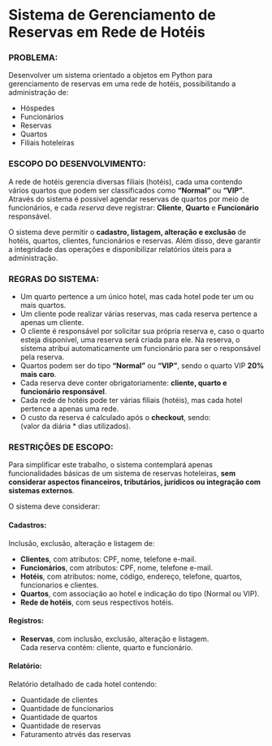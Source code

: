 # Sistema de Gerenciamento de Reservas em Rede de Hotéis

### PROBLEMA:
Desenvolver um sistema orientado a objetos em Python para gerenciamento de reservas em uma rede de hotéis, possibilitando a administração de: 
* Hóspedes
* Funcionários
* Reservas
* Quartos
* Filiais hoteleiras

### ESCOPO DO DESENVOLVIMENTO:
A rede de hotéis gerencia diversas filiais (hotéis), cada uma contendo vários quartos que podem ser classificados como **“Normal”** ou **“VIP”**. Através do sistema é possivel agendar reservas de quartos por meio de funcionários, e cada *reserva* deve registrar: **Cliente**, **Quarto** e **Funcionário** responsável.

O sistema deve permitir o **cadastro, listagem, alteração e exclusão** de hotéis, quartos, clientes, funcionários e reservas. Além disso, deve garantir a integridade das operações e disponibilizar relatórios úteis para a administração.

### REGRAS DO SISTEMA:
- Um quarto pertence a um único hotel, mas cada hotel pode ter um ou mais quartos.
- Um cliente pode realizar várias reservas, mas cada reserva pertence a apenas um cliente.
- O cliente é responsável por solicitar sua própria reserva e, caso o quarto esteja disponível, uma reserva será criada para ele. Na reserva, o sistema atribui automaticamente um funcionário para ser o responsável pela reserva.
- Quartos podem ser do tipo **“Normal”** ou **“VIP”**, sendo o quarto VIP **20% mais caro**.
- Cada reserva deve conter obrigatoriamente: **cliente, quarto e funcionário responsável**.
- Cada rede de hotéis pode ter várias filiais (hotéis), mas cada hotel pertence a apenas uma rede.
- O custo da reserva é calculado após o **checkout**, sendo:  
  (valor da diária * dias utilizados).

### RESTRIÇÕES DE ESCOPO:
Para simplificar este trabalho, o sistema contemplará apenas funcionalidades básicas de um sistema de reservas hoteleiras, **sem considerar aspectos financeiros, tributários, jurídicos ou integração com sistemas externos**.

O sistema deve considerar:

#### Cadastros:
Inclusão, exclusão, alteração e listagem de:
- **Clientes**, com atributos: CPF, nome, telefone e-mail.
- **Funcionários**, com atributos: CPF, nome, telefone e-mail.
- **Hotéis**, com atributos: nome, código, endereço, telefone, quartos, funcionarios e clientes.
- **Quartos**, com associação ao hotel e indicação do tipo (Normal ou VIP).
- **Rede de hotéis**, com seus respectivos hotéis.

#### Registros:
- **Reservas**, com inclusão, exclusão, alteração e listagem.  
  Cada reserva contém: cliente, quarto e funcionário.

#### Relatório:
Relatório detalhado de cada hotel contendo:
- Quantidade de clientes
- Quantidade de funcionarios
- Quantidade de quartos
- Quantidade de reservas
- Faturamento atrvés das reservas


